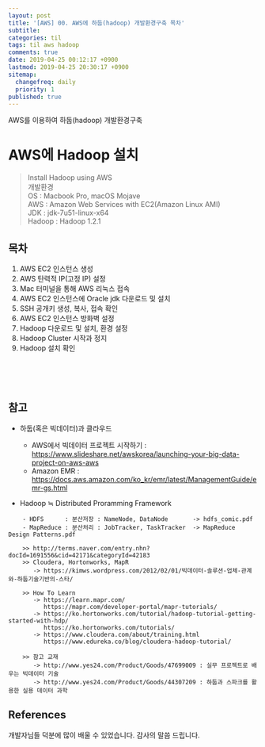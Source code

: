 ```yaml
---
layout: post
title: '[AWS] 00. AWS에 하둡(hadoop) 개발환경구축 목차'
subtitle: 
categories: til
tags: til aws hadoop
comments: true
date: 2019-04-25 00:12:17 +0900
lastmod: 2019-04-25 20:30:17 +0900
sitemap:
  changefreq: daily
  priority: 1
published: true
---
```


AWS를 이용하여 하둡(hadoop) 개발환경구축<br />

# AWS에 Hadoop 설치
> Install Hadoop using AWS <br>
> 개발환경<br> 
> OS : Macbook Pro, macOS Mojave<br>
> AWS : Amazon Web Services with EC2(Amazon Linux AMI)<br>
> JDK : jdk-7u51-linux-x64<br>
> Hadoop : Hadoop 1.2.1<br>


## 목차
01. AWS EC2 인스턴스 생성
02. AWS 탄력적 IP(고정 IP) 설정
03. Mac 터미널을 통해 AWS 리눅스 접속
04. AWS EC2 인스턴스에 Oracle jdk 다운로드 및 설치
05. SSH 공개키 생성, 복사, 접속 확인
06. AWS EC2 인스턴스 방화벽 설정
07. Hadoop 다운로드 및 설치, 환경 설정 
08. Hadoop Cluster 시작과 정지 
09. Hadoop 설치 확인

<br>
<br>
<br>

## 참고
* 하둡(혹은 빅데이터)과 클라우드
  - AWS에서 빅데이터 프로젝트 시작하기 : https://www.slideshare.net/awskorea/launching-your-big-data-project-on-aws-aws
  - Amazon EMR : https://docs.aws.amazon.com/ko_kr/emr/latest/ManagementGuide/emr-gs.html

* Hadoop ≒ Distributed Proramming Framework 
```
    - HDFS      : 분산저장 : NameNode, DataNode       -> hdfs_comic.pdf
    - MapReduce : 분산처리 : JobTracker, TaskTracker  -> MapReduce Design Patterns.pdf

    >> http://terms.naver.com/entry.nhn?docId=1691556&cid=42171&categoryId=42183
    >> Cloudera, Hortonworks, MapR
       -> https://kimws.wordpress.com/2012/02/01/빅데이터-솔루션-업체-관계와-하둡기술기반의-스타/

    >> How To Learn
       -> https://learn.mapr.com/
          https://mapr.com/developer-portal/mapr-tutorials/
       -> https://ko.hortonworks.com/tutorial/hadoop-tutorial-getting-started-with-hdp/
          https://ko.hortonworks.com/tutorials/
       -> https://www.cloudera.com/about/training.html
          https://www.edureka.co/blog/cloudera-hadoop-tutorial/

    >> 참고 교재
       -> http://www.yes24.com/Product/Goods/47699009 : 실무 프로젝트로 배우는 빅데이터 기술
       -> http://www.yes24.com/Product/Goods/44307209 : 하둡과 스파크를 활용한 실용 데이터 과학 
```

## References
개발자님들 덕분에 많이 배울 수 있었습니다. 감사의 말씀 드립니다.<br/>